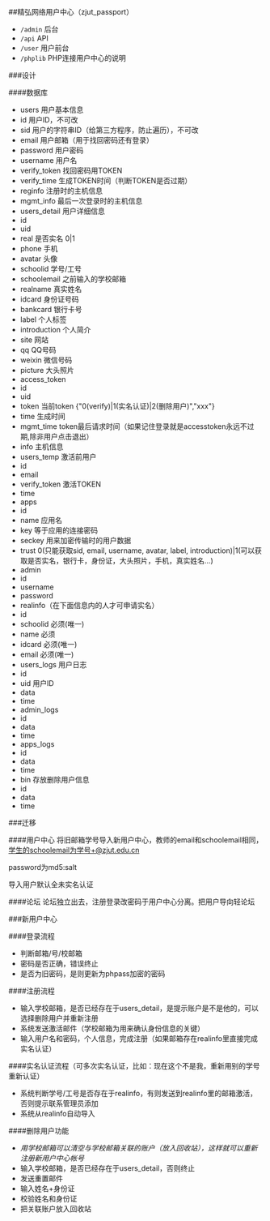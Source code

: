 ##精弘网络用户中心（zjut_passport）
* `/admin` 后台
* `/api` API
* `/user` 用户前台
* `/phplib` PHP连接用户中心的说明


###设计

####数据库
* users 用户基本信息
 * id 用户ID，不可改
 * sid 用户的字符串ID（给第三方程序，防止遍历），不可改
 * email 用户邮箱（用于找回密码还有登录）
 * password 用户密码
 * username 用户名
 * verify_token 找回密码用TOKEN
 * verify_time 生成TOKEN时间（判断TOKEN是否过期）
 * reginfo 注册时的主机信息
 * mgmt_info 最后一次登录时的主机信息
* users_detail 用户详细信息
 * id
 * uid
 * real 是否实名 0|1
 * phone 手机
 * avatar 头像
 * schoolid 学号/工号
 * schoolemail 之前输入的学校邮箱
 * realname 真实姓名
 * idcard 身份证号码
 * bankcard 银行卡号
 * label 个人标签
 * introduction 个人简介
 * site 网站
 * qq QQ号码
 * weixin 微信号码
 * picture 大头照片
* access_token
 * id
 * uid
 * token 当前token {"0(verify)|1(实名认证)|2(删除用户)","xxx"}
 * time 生成时间
 * mgmt_time token最后请求时间（如果记住登录就是accesstoken永远不过期,除非用户点击退出）
 * info 主机信息
* users_temp 激活前用户
 * id
 * email
 * verify_token 激活TOKEN
 * time
* apps
 * id
 * name 应用名
 * key 等于应用的连接密码
 * seckey 用来加密传输时的用户数据
 * trust 0(只能获取sid, email, username, avatar, label, introduction)|1(可以获取是否实名，银行卡，身份证，大头照片，手机，真实姓名...) 
* admin
 * id
 * username
 * password
* realinfo（在下面信息内的人才可申请实名）
 * id
 * schoolid 必须(唯一)
 * name 必须
 * idcard 必须(唯一)
 * email 必须(唯一)
* users_logs 用户日志
 * id
 * uid 用户ID
 * data
 * time
* admin_logs
 * id
 * data
 * time
* apps_logs
 * id
 * data
 * time
* bin 存放删除用户信息
 * id
 * data
 * time

###迁移

####用户中心
将旧邮箱学号导入新用户中心，教师的email和schoolemail相同，学生的schoolemail为学号+@zjut.edu.cn

password为md5:salt

导入用户默认全未实名认证

####论坛
论坛独立出去，注册登录改密码于用户中心分离。把用户导向轻论坛

###新用户中心

####登录流程
* 判断邮箱/号/校邮箱
* 密码是否正确，错误终止
* 是否为旧密码，是则更新为phpass加密的密码

####注册流程
* 输入学校邮箱，是否已经存在于users_detail，是提示账户是不是他的，可以选择删除用户并重新注册
* 系统发送激活邮件（学校邮箱为用来确认身份信息的关键）
* 输入用户名和密码，个人信息，完成注册（如果邮箱存在realinfo里直接完成实名认证）

####实名认证流程（可多次实名认证，比如：现在这个不是我，重新用别的学号重新认证）
* 系统判断学号/工号是否存在于realinfo，有则发送到realinfo里的邮箱激活，否则提示联系管理员添加
* 系统从realinfo自动导入

####删除用户功能
* *用学校邮箱可以清空与学校邮箱关联的账户（放入回收站），这样就可以重新注册新用户中心帐号*
* 输入学校邮箱，是否已经存在于users_detail，否则终止
* 发送重置邮件
* 输入姓名+身份证
* 校验姓名和身份证
* 把关联账户放入回收站
